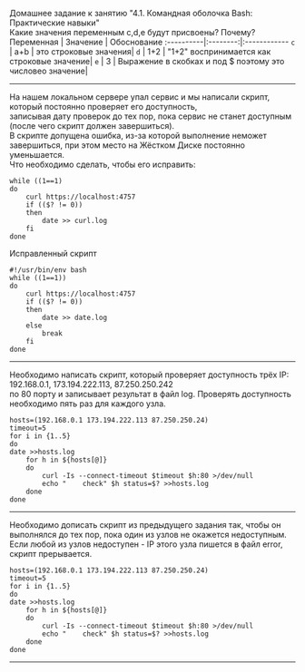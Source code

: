 Домашнее задание к занятию "4.1. Командная оболочка Bash: Практические навыки"<br>
Какие значения переменным c,d,e будут присвоены? Почему?<br>
Переменная | Значение | Обоснование
:----------|:--------:|:------------
`c`   | a+b  | это строковые значения|
`d`   | 1+2  | "1+2" воспринимается как строковые значение|
`e`   | 3    | 	Выражение в скобках и под $ поэтому это числовео значение|
_________________
На нашем локальном сервере упал сервис и мы написали скрипт, который постоянно проверяет его доступность,<br>
записывая дату проверок до тех пор, пока сервис не станет доступным (после чего скрипт должен завершиться).<br>
В скрипте допущена ошибка, из-за которой выполнение неможет завершиться, при этом место на Жёстком Диске постоянно уменьшается.<br>
Что необходимо сделать, чтобы его исправить:<br>

```
while ((1==1)
do
	curl https://localhost:4757
	if (($? != 0))
	then
		date >> curl.log
	fi
done
````
Исправленный скрипт<br>
```
#!/usr/bin/env bash
while ((1==1))
do
    curl https://localhost:4757
    if (($? != 0))
    then
        date >> date.log
    else 
        break
    fi
done
```
_____________________
Необходимо написать скрипт, который проверяет доступность трёх IP: 192.168.0.1, 173.194.222.113, 87.250.250.242<br> 
по 80 порту и записывает результат в файл log. Проверять доступность необходимо пять раз для каждого узла.<br>

```
hosts=(192.168.0.1 173.194.222.113 87.250.250.24)
timeout=5
for i in {1..5}
do
date >>hosts.log
    for h in ${hosts[@]}
    do
        curl -Is --connect-timeout $timeout $h:80 >/dev/null
        echo "    check" $h status=$? >>hosts.log
    done
done
```
__________________________
Необходимо дописать скрипт из предыдущего задания так, чтобы он выполнялся до тех пор, пока один из узлов не окажется недоступным.<br>Если любой из узлов недоступен - IP этого узла пишется в файл error, скрипт прерывается.<br>

```
hosts=(192.168.0.1 173.194.222.113 87.250.250.24)
timeout=5
for i in {1..5}
do
date >>hosts.log
    for h in ${hosts[@]}
    do
        curl -Is --connect-timeout $timeout $h:80 >/dev/null
        echo "    check" $h status=$? >>hosts.log
    done
done
```
__________
